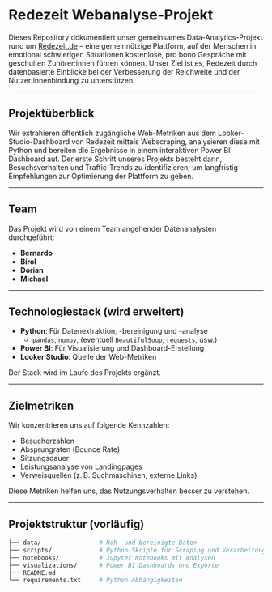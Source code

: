 #  Redezeit Webanalyse-Projekt

Dieses Repository dokumentiert unser gemeinsames Data-Analytics-Projekt rund um [Redezeit.de](https://www.redezeit.de) – eine gemeinnützige Plattform, auf der Menschen in emotional schwierigen Situationen kostenlose, pro bono Gespräche mit geschulten Zuhörer:innen führen können. Unser Ziel ist es, Redezeit durch datenbasierte Einblicke bei der Verbesserung der Reichweite und der Nutzer:innenbindung zu unterstützen.

---

##  Projektüberblick

Wir extrahieren öffentlich zugängliche Web-Metriken aus dem Looker-Studio-Dashboard von Redezeit mittels Webscraping, analysieren diese mit Python und bereiten die Ergebnisse in einem interaktiven Power BI Dashboard auf. Der erste Schritt unseres Projekts besteht darin, Besuchsverhalten und Traffic-Trends zu identifizieren, um langfristig Empfehlungen zur Optimierung der Plattform zu geben.

---

##  Team

Das Projekt wird von einem Team angehender Datenanalysten durchgeführt:

- **Bernardo**
- **Birol**
- **Dorian**
- **Michael**

---

##  Technologiestack (wird erweitert)

- **Python**: Für Datenextraktion, -bereinigung und -analyse  
  - `pandas`, `numpy`, (eventuell `BeautifulSoup`, `requests`, usw.)
- **Power BI**: Für Visualisierung und Dashboard-Erstellung
- **Looker Studio**: Quelle der Web-Metriken

Der Stack wird im Laufe des Projekts ergänzt.

---

##  Zielmetriken

Wir konzentrieren uns auf folgende Kennzahlen:

- Besucherzahlen
- Absprungraten (Bounce Rate)
- Sitzungsdauer
- Leistungsanalyse von Landingpages
- Verweisquellen (z. B. Suchmaschinen, externe Links)

Diese Metriken helfen uns, das Nutzungsverhalten besser zu verstehen.

---

##  Projektstruktur (vorläufig)

```bash
├── data/                # Roh- und bereinigte Daten
├── scripts/             # Python-Skripte für Scraping und Verarbeitung
├── notebooks/           # Jupyter Notebooks mit Analysen
├── visualizations/      # Power BI Dashboards und Exporte
├── README.md
└── requirements.txt     # Python-Abhängigkeiten
